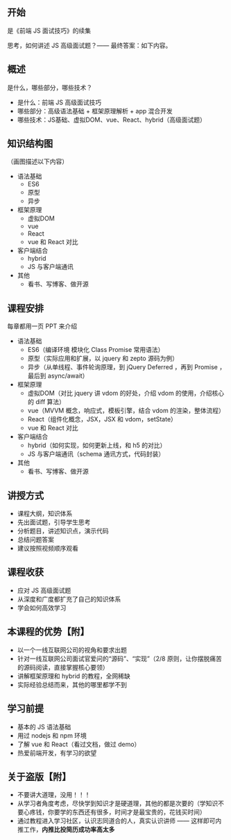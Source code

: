 
## 开始

是《前端 JS 面试技巧》的续集

思考，如何讲述 JS 高级面试题？—— 最终答案：如下内容。

## 概述

是什么，哪些部分，哪些技术？

- 是什么：前端 JS 高级面试技巧
- 哪些部分：高级语法基础 + 框架原理解析 + app 混合开发
- 哪些技术：JS基础、虚拟DOM、vue、React、hybrid（高级面试题）

## 知识结构图

（画图描述以下内容）

- 语法基础
    - ES6
    - 原型
    - 异步
- 框架原理
    - 虚拟DOM
    - vue
    - React
    - vue 和 React 对比
- 客户端结合
    - hybrid
    - JS 与客户端通讯
- 其他
    - 看书、写博客、做开源

## 课程安排

每章都用一页 PPT 来介绍

- 语法基础
    - ES6（编译环境 模块化 Class Promise 常用语法）
    - 原型（实际应用和扩展，以 jquery 和 zepto 源码为例）
    - 异步（从单线程、事件轮询原理，到 jQuery Deferred ，再到 Promise ，最后到 async/await）
- 框架原理
    - 虚拟DOM（对比 jquery 讲 vdom 的好处，介绍 vdom 的使用，介绍核心的 diff 算法）
    - vue（MVVM 概念，响应式，模板引擎，结合 vdom 的渲染，整体流程）
    - React（组件化概念，JSX，JSX 和 vdom，setState）
    - vue 和 React 对比
- 客户端结合
    - hybrid（如何实现，如何更新上线，和 h5 的对比）
    - JS 与客户端通讯（schema 通讯方式，代码封装）
- 其他
    - 看书、写博客、做开源

## 讲授方式

- 课程大纲，知识体系
- 先出面试题，引导学生思考
- 分析题目，讲述知识点，演示代码
- 总结问题答案
- 建议按照视频顺序观看

## 课程收获

- 应对 JS 高级面试题
- 从深度和广度都扩充了自己的知识体系
- 学会如何高效学习

## 本课程的优势【附】

- 以一个一线互联网公司的视角和要求出题
- 针对一线互联网公司面试官爱问的“源码”、“实现”（2/8 原则，让你摆脱痛苦的源码阅读，直接掌握核心要领）
- 讲解框架原理和 hybrid 的教程，全网稀缺
- 实际经验总结而来，其他的哪里都学不到

## 学习前提

- 基本的 JS 语法基础
- 用过 nodejs 和 npm 环境
- 了解 vue 和 React（看过文档，做过 demo）
- 热爱前端开发，有学习的欲望

## 关于盗版【附】

- 不要讲大道理，没用！！！
- 从学习者角度考虑，尽快学到知识才是硬道理，其他的都是次要的（学知识不要心疼钱，你要学的东西还有很多，时间才是最宝贵的，花钱买时间）
- 通过教程进入学习社区，认识志同道合的人，真实认识讲师 —— 这样即可内推工作，**内推比投简历成功率高太多**
